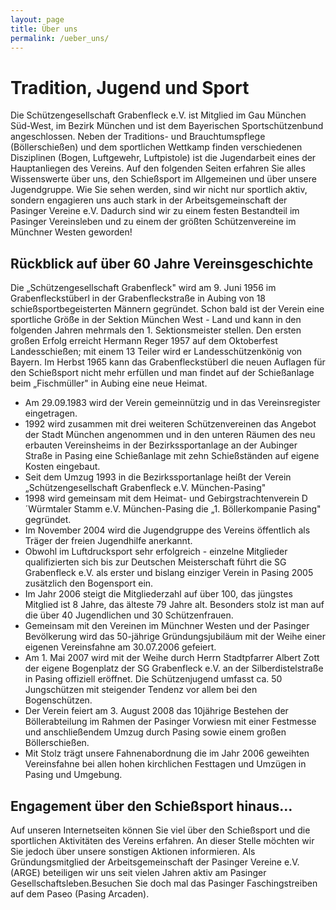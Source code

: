 ```yaml
---
layout: page
title: Über uns
permalink: /ueber_uns/
---
```

# Tradition, Jugend und Sport

Die Schützengesellschaft Grabenfleck e.V. ist Mitglied im Gau München Süd-West, im Bezirk München und ist dem Bayerischen Sportschützenbund angeschlossen. Neben der Traditions- und Brauchtumspflege (Böllerschießen) und dem sportlichen Wettkamp finden verschiedenen Disziplinen (Bogen, Luftgewehr, Luftpistole) ist die Jugendarbeit eines der Hauptanliegen des Vereins. Auf den folgenden Seiten erfahren Sie alles Wissenswerte über uns, den Schießsport im Allgemeinen und über unsere Jugendgruppe. Wie Sie sehen werden, sind wir nicht nur sportlich aktiv, sondern engagieren uns auch stark in der Arbeitsgemeinschaft der Pasinger Vereine e.V. Dadurch sind wir zu einem festen Bestandteil im Pasinger Vereinsleben und zu einem der größten Schützenvereine im Münchner Westen geworden!

## Rückblick auf über 60 Jahre Vereinsgeschichte

Die „Schützengesellschaft Grabenfleck" wird am 9. Juni 1956 im Grabenfleckstüberl in der Grabenfleckstraße in Aubing von 18 schießsportbegeisterten Männern gegründet. Schon bald ist der Verein eine sportliche Größe in der Sektion München West - Land und kann in den folgenden Jahren mehrmals den 1. Sektionsmeister stellen. Den ersten großen Erfolg erreicht Hermann Reger 1957 auf dem Oktoberfest Landesschießen; mit einem 13 Teiler wird er Landesschützenkönig von Bayern. Im Herbst 1965 kann das Grabenfleckstüberl die neuen Auflagen für den Schießsport nicht mehr erfüllen und man findet auf der Schießanlage beim „Fischmüller" in Aubing eine neue Heimat.

* Am 29.09.1983 wird der Verein gemeinnützig und in das Vereinsregister eingetragen.
* 1992 wird zusammen mit drei weiteren Schützenvereinen das Angebot der Stadt München angenommen und in den unteren Räumen des neu erbauten Vereinsheims in der Bezirkssportanlage an der Aubinger Straße in Pasing eine Schießanlage mit zehn Schießständen auf eigene Kosten eingebaut.
* Seit dem Umzug 1993 in die Bezirkssportanlage heißt der Verein „Schützengesellschaft Grabenfleck e.V. München-Pasing"
* 1998 wird gemeinsam mit dem Heimat- und Gebirgstrachtenverein D´Würmtaler Stamm e.V. München-Pasing die „1. Böllerkompanie Pasing" gegründet.
* Im November 2004 wird die Jugendgruppe des Vereins öffentlich als Träger der freien Jugendhilfe anerkannt.
* Obwohl im Luftdrucksport sehr erfolgreich - einzelne Mitglieder qualifizierten sich bis zur Deutschen Meisterschaft führt die SG Grabenfleck e.V. als erster und bislang einziger Verein in Pasing 2005 zusätzlich den Bogensport ein.
* Im Jahr 2006 steigt die Mitgliederzahl auf über 100, das jüngstes Mitglied ist 8 Jahre, das älteste 79 Jahre alt. Besonders stolz ist man auf die über 40 Jugendlichen und 30 Schützenfrauen.
* Gemeinsam mit den Vereinen im Münchner Westen und der Pasinger Bevölkerung wird das 50-jährige Gründungsjubiläum mit der Weihe einer eigenen Vereinsfahne am 30.07.2006 gefeiert.
* Am 1. Mai 2007 wird mit der Weihe durch Herrn Stadtpfarrer Albert Zott der eigene Bogenplatz der SG Grabenfleck e.V. an der Silberdistelstraße in Pasing offiziell eröffnet. Die Schützenjugend umfasst ca. 50 Jungschützen mit steigender Tendenz vor allem bei den Bogenschützen.
* Der Verein feiert am 3. August 2008 das 10jährige Bestehen der Böllerabteilung im Rahmen der Pasinger Vorwiesn mit einer Festmesse und anschließendem Umzug durch Pasing sowie einem großen Böllerschießen.
* Mit Stolz trägt unsere Fahnenabordnung die im Jahr 2006 geweihten Vereinsfahne bei allen hohen kirchlichen Festtagen und Umzügen in Pasing und Umgebung.

## Engagement über den Schießsport hinaus…

Auf unseren Internetseiten können Sie viel über den Schießsport und die sportlichen Aktivitäten des Vereins erfahren. An dieser Stelle möchten wir Sie jedoch über unsere sonstigen Aktionen informieren. Als Gründungsmitglied der Arbeitsgemeinschaft der Pasinger Vereine e.V. (ARGE) beteiligen wir uns seit vielen Jahren aktiv am Pasinger Gesellschaftsleben.Besuchen Sie doch mal das Pasinger Faschingstreiben auf dem Paseo (Pasing Arcaden).

